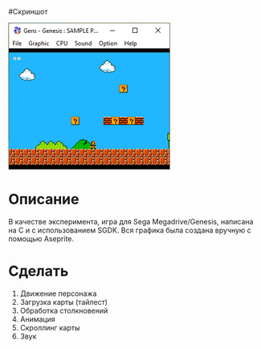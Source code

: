 #Скриншот

![Alt text](screenshots/mario.png)

# Описание
В качестве эксперимента, игра для Sega Megadrive/Genesis,
написана на C и с использованием SGDK. 
Вся графика была создана вручную с помощью Aseprite.

# Сделать
1) Движение персонажа
2) Загрузка карты (тайлест)
3) Обработка столкновений
4) Анимация
5) Скроллинг карты
6) Звук